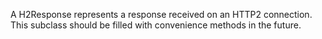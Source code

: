 A H2Response represents a response received on an HTTP2 connection. This subclass should be filled with convenience methods in the future.